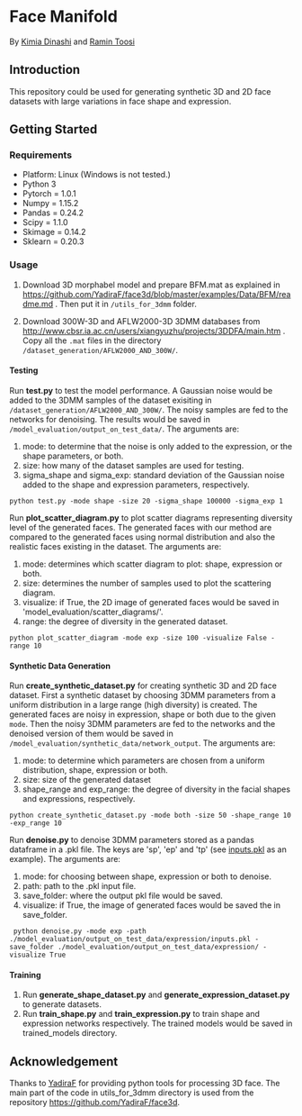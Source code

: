 # Face Manifold
By [Kimia Dinashi](https://github.com/dinashi) and [Ramin Toosi](https://github.com/ramintoosi)


## Introduction
This repository could be used for generating synthetic 3D and 2D face datasets with large variations in face shape and expression.

## Getting Started

### Requirements
- Platform: Linux (Windows is not tested.)
- Python 3
- Pytorch = 1.0.1
- Numpy = 1.15.2
- Pandas = 0.24.2
- Scipy = 1.1.0
- Skimage = 0.14.2
- Sklearn = 0.20.3

### Usage

1. Download 3D morphabel model and prepare BFM.mat as explained in https://github.com/YadiraF/face3d/blob/master/examples/Data/BFM/readme.md . Then put it in `/utils_for_3dmm` folder. 

2. Download 300W-3D and AFLW2000-3D 3DMM databases from http://www.cbsr.ia.ac.cn/users/xiangyuzhu/projects/3DDFA/main.htm . Copy all the `.mat` files in the directory `/dataset_generation/AFLW2000_AND_300W/`.

#### Testing
Run **test.py** to test the model performance. A Gaussian noise would be added to the 3DMM samples of the dataset exisiting in `/dataset_generation/AFLW2000_AND_300W/`. The noisy samples are fed to the networks for denoising. The results would be saved in `/model_evaluation/output_on_test_data/`. The arguments are:

  1) mode: to determine that the noise is only added to the expression, or the shape parameters, or both.
  2) size: how many of the dataset samples are used for testing.
  3) sigma_shape and sigma_exp: standard deviation of the Gaussian noise added to the shape and expression parameters, respectively.
  
 `python test.py -mode shape -size 20 -sigma_shape 100000 -sigma_exp 1`

Run **plot_scatter_diagram.py** to plot scatter diagrams representing diversity level of the generated faces. The generated faces with our method are compared to the generated faces using normal distribution and also the realistic faces existing in the dataset. The arguments are:
 1) mode: determines which scatter diagram to plot: shape, expression or both.
 2) size: determines the number of samples used to plot the scattering diagram.
 3) visualize: if True, the 2D image of generated faces would be saved in 'model_evaluation/scatter_diagrams/'.
 4) range: the degree of diversity in the generated dataset.
 
 `python plot_scatter_diagram -mode exp -size 100 -visualize False -range 10`

#### Synthetic Data Generation
Run **create_synthetic_dataset.py** for creating synthetic 3D and 2D face dataset. First a synthetic dataset by choosing 3DMM parameters from a uniform distribution in a large range (high diversity) is created. The generated faces are noisy in expression, shape or both due to the given `mode`. Then the noisy 3DMM parameters are fed to the networks and the denoised version of them would be saved in `/model_evaluation/synthetic_data/network_output`. The arguments are:
  1) mode: to determine which parameters are chosen from a uniform distribution, shape, expression or both.
  2) size: size of the generated dataset
  3) shape_range and exp_range: the degree of diversity in the facial shapes and expressions, respectively.
  
  `python create_synthetic_dataset.py -mode both -size 50 -shape_range 10 -exp_range 10`
 
Run **denoise.py** to denoise 3DMM parameters stored as a pandas dataframe in a .pkl file. The keys are 'sp', 'ep' and 'tp' (see [inputs.pkl](https://github.com/dinashi/Denoising_3D_Face/blob/master/model_evaluation/output_on_test_data/expression/inputs.pkl) as an example). The arguments are:
1) mode: for choosing between shape, expression or both to denoise.
2) path: path to the .pkl input file.
3) save_folder: where the output pkl file would be saved.
4) visualize: if True, the image of generated faces would be saved the in save_folder.

` python denoise.py -mode exp -path ./model_evaluation/output_on_test_data/expression/inputs.pkl -save_folder ./model_evaluation/output_on_test_data/expression/ -visualize True`

 
#### Training
1) Run **generate_shape_dataset.py** and **generate_expression_dataset.py** to generate datasets.
2) Run **train_shape.py** and **train_expression.py** to train shape and expression networks respectively. The trained models would be saved in trained_models directory.

## Acknowledgement

Thanks to [YadiraF](https://github.com/YadiraF) for providing python tools for processing 3D face. The main part of the code in utils_for_3dmm directory is used from the repository https://github.com/YadiraF/face3d.

  

